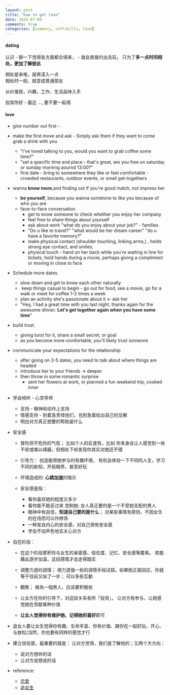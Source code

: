 ```yaml
---
layout: post
title: "how to get love"
date: 2015-07-09
comments: true
categories: [summary, softskills, love]
---
```


#### dating  
认识 -  聊一下觉得各方面都合得来， -  就会直接约出去玩， 只为了**多一点时间相处，更加了解彼此**  

相处是来电，就再深入一点  
相处时一般，就变成普通朋友  

从价值观，兴趣，工作，生活品味入手  

投其所好 - 最近 ..., 要不要一起用  


#### love  

* give number out first -  
* make the first move and ask - Simply ask them if they want to come grab a drink with you
    + "I've loved talking to you, would you want to grab coffee some time?"
    + "set a specific time and place - that's great, are you free on saturday or sunday morning aournd 13:00?" 
    +  first date - bring to somewhere they like or feel comfortable   - crowded restaurants, outdoor events, or small get-togethers 
   
* wanna **know more**,and finding out if you're good match, not impress her 
    + **be yourself**, because you wanna sometone to like you because of who you are 
    + face-to-face conversation 
        - get to know someone to check whether you enjoy her company 
        - feel free to share things about yourself
        - ask about work "what do you enjoy about your job?" - families 
        - "Do u like to travel?" "what would be her dream career" "do u have a favorite memory?" 
        - make physical contact (shoulder touching, linking arms,) , holds strong eye contact, and smiles,
        - physical touch - hand on her back while you're waiting in line for tickets, hold hands during a movie,  perhaps giving a compliment or moving in close to face 

* Schedule more dates 
    + slow down and get to know each other naturally 
    +  keep things casual to begin - go out for food, see a movie, go for a walk or meet for coffee 1-2 times a week 
    + plan an activity she's passionate about it <- ask her 
    + "Hey, I had a great time with you last night, thanks again for the awesome dinner. **Let's get together again when you have some time**" 
 
* build trust 
    + giving turst for it, share a small secret, or goal  
    + as you become more comfortable, you'll likely trust someone  

* communicate your expectations for the relationship 
    + after going on 3-5 dates, you need to talk about where things are headed  
    + introduce her to your friends -> deeper 
    + then throw in some romantic surprise 
        - sent her flowers at work, or planned a fun weekend trip, cooked inner 

* 学会倾听  - 心灵导师  
    - 支持  - 眼神和动作上支持  
    - 情感支持 - 别着急责怪他们，也别急着给出自己的见解  
    - 明白对方真正想要的帮助是什么  

* 安全感 
    - 冒险但不危险的气氛； 比如个人的反差性，比如 你本身会让人感觉到一些不安或难以琢磨，但相处下却发现你其实对她还不错  
    - 引导力： 创造能带她参与的有趣环境， 有机会体验一下不同的人生，学习不同的新知，开拓眼界，甚至好玩
    - 环境造成的: **心跳加速**的暗示  
  
    - 安全感是指：  
        + 看你喜欢她的程度又多少  
        + 看你能不能反过来 克制她: 女人真正要的是一个不受她支配的男人  
        + 眼神中有自信，**知道自己要的是什么**； 对某些事情有原则，不因女生的在场而可以作修饰  
        + 一种发自内心的安全感，对自己很有安全感  
        + 学会不动声色地去关心对方  

* 自在阶段：
    - 在这个阶段累积你与女生的亲密感、信任度、记忆、安全感等要素。 若能藉此逐步加温，这段感情才会走得踏实
    - 调整力道的调情； 用力道强一些的调情手段试探。如果她正面回应，你就等于往前又站了一步； 可以多些互動  
    - 觀察； 做為一個男人，应该要积极些 

    - 让女方在你的引导下，对这段关系有所「投资」， 让对方有参与，让她感觉她在贡献某种价值 
    -  **让女人觉得你有维护她、记得她的喜好**即可 

* 追女人要让女生觉得你有趣、生命丰富、你有价值、跟你在一起好玩、开心、与放松(当然，你也要有同样的感觉才行 

* 建立信任感，最重要的就是： 让对方觉得，我们是了解他的；又两个大方向：
    - 说对方想听的话  
    - 让对方说想说的话  

* reference:
    - [恋爱](http://www.xinli001.com/info/13279/)
    - [追女生](http://blog.udn.com/54PH7/2001852)
